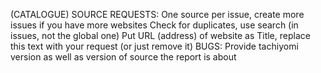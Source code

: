 (CATALOGUE) SOURCE REQUESTS:
  One source per issue, create more issues if you have more websites
  Check for duplicates, use search (in issues, not the global one)
  Put URL (address) of website as Title, replace this text with your request (or just remove it)
BUGS:
  Provide tachiyomi version as well as version of source the report is about
